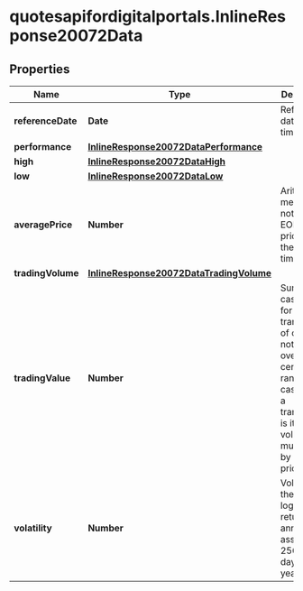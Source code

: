 # quotesapifordigitalportals.InlineResponse20072Data

## Properties

Name | Type | Description | Notes
------------ | ------------- | ------------- | -------------
**referenceDate** | **Date** | Reference date of the time range. | [optional] 
**performance** | [**InlineResponse20072DataPerformance**](InlineResponse20072DataPerformance.md) |  | [optional] 
**high** | [**InlineResponse20072DataHigh**](InlineResponse20072DataHigh.md) |  | [optional] 
**low** | [**InlineResponse20072DataLow**](InlineResponse20072DataLow.md) |  | [optional] 
**averagePrice** | **Number** | Arithmetic mean of the notation&#39;s EOD closing prices for the given time range. | [optional] 
**tradingVolume** | [**InlineResponse20072DataTradingVolume**](InlineResponse20072DataTradingVolume.md) |  | [optional] 
**tradingValue** | **Number** | Sum of the cash flow for all transactions of one notation over a certain time range. The cash flow of a transaction is its volume multiplied by its trade price. | [optional] 
**volatility** | **Number** | Volatility of the daily logarithmic returns, annualized assuming 256 trading days per year. | [optional] 


